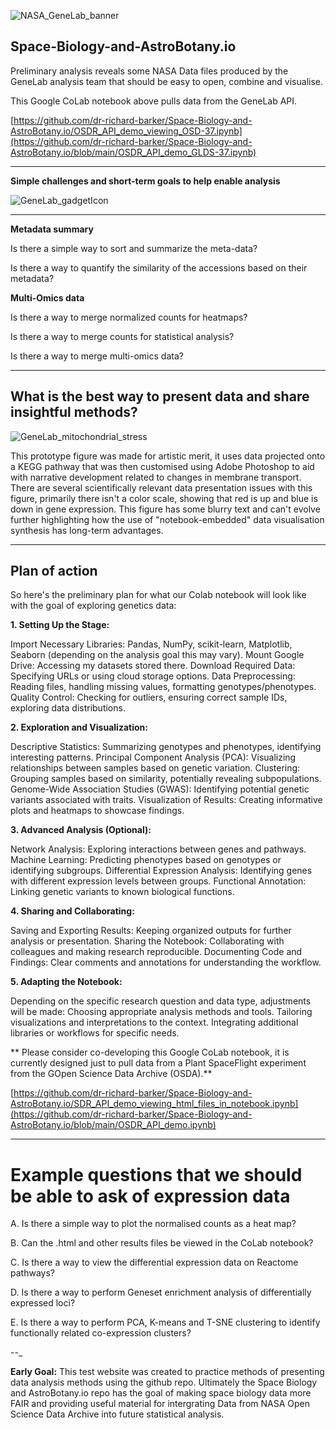 ![NASA_GeneLab_banner](https://dr-richard-barker.github.io/Space_Biology_and_AstroBotany.io/Images/NASA_GeneLab_banner_v3_scroll_down.jpg "NASA_GeneLab_banner")
## Space-Biology-and-AstroBotany.io

Preliminary analysis reveals some NASA Data files produced by the GeneLab analysis team that should be easy to open, combine and visualise. 

This Google CoLab notebook above pulls data from the GeneLab API.

[https://github.com/dr-richard-barker/Space-Biology-and-AstroBotany.io/OSDR_API_demo_viewing_OSD-37.ipynb](https://github.com/dr-richard-barker/Space-Biology-and-AstroBotany.io/blob/main/OSDR_API_demo_GLDS-37.ipynb)

---



**Simple challenges and short-term goals to help enable analysis** 


![GeneLab_gadgetIcon](https://dr-richard-barker.github.io/Space_Biology_and_AstroBotany.io/Images/GeneLab_gadgetIcon.png "NASA_GeneLab_Computer")

---

**Metadata summary**

Is there a simple way to sort and summarize the meta-data? 

Is there a way to quantify the similarity of the accessions based on their metadata?


**Multi-Omics data**

Is there a way to merge normalized counts for heatmaps?

Is there a way to merge counts for statistical analysis? 

Is there a way to merge multi-omics data?

---

## What is the best way to present data and share insightful methods?

![GeneLab_mitochondrial_stress](https://dr-richard-barker.github.io/Space_Biology_and_AstroBotany.io/Images/DRB_2022_K_transporters_in_space_miriocondira_oxidatiive_phosphorylation.png "GeneLab_mitochondrial_stress")

This prototype figure was made for artistic merit, it uses data projected onto a KEGG pathway that was then customised using Adobe Photoshop to aid with narrative development related to changes in membrane transport.
There are several scientifically relevant data presentation issues with this figure, primarily there isn't a color scale, showing that red is up and blue is down in gene expression. 
This figure has some blurry text and can't evolve further highlighting how the use of "notebook-embedded" data visualisation synthesis has long-term advantages. 

---
## Plan of action 

So here's the preliminary plan for what our Colab notebook will look like with the goal of exploring genetics data:

**1. Setting Up the Stage:**

Import Necessary Libraries: Pandas, NumPy, scikit-learn, Matplotlib, Seaborn (depending on the analysis goal this may vary).
Mount Google Drive: Accessing my datasets stored there.
Download Required Data: Specifying URLs or using cloud storage options.
Data Preprocessing: Reading files, handling missing values, formatting genotypes/phenotypes.
Quality Control: Checking for outliers, ensuring correct sample IDs, exploring data distributions.


**2. Exploration and Visualization:**

Descriptive Statistics: Summarizing genotypes and phenotypes, identifying interesting patterns.
Principal Component Analysis (PCA): Visualizing relationships between samples based on genetic variation.
Clustering: Grouping samples based on similarity, potentially revealing subpopulations.
Genome-Wide Association Studies (GWAS): Identifying potential genetic variants associated with traits.
Visualization of Results: Creating informative plots and heatmaps to showcase findings.


**3. Advanced Analysis (Optional):**

Network Analysis: Exploring interactions between genes and pathways.
Machine Learning: Predicting phenotypes based on genotypes or identifying subgroups.
Differential Expression Analysis: Identifying genes with different expression levels between groups.
Functional Annotation: Linking genetic variants to known biological functions.


**4. Sharing and Collaborating:**

Saving and Exporting Results: Keeping organized outputs for further analysis or presentation.
Sharing the Notebook: Collaborating with colleagues and making research reproducible.
Documenting Code and Findings: Clear comments and annotations for understanding the workflow.


**5. Adapting the Notebook:**

Depending on the specific research question and data type, adjustments will be made:
Choosing appropriate analysis methods and tools.
Tailoring visualizations and interpretations to the context.
Integrating additional libraries or workflows for specific needs.


** Please consider co-developing this Google CoLab notebook, it is currently designed just to pull data from a Plant SpaceFlight experiment from the GOpen Science Data Archive (OSDA).**

[https://github.com/dr-richard-barker/Space-Biology-and-AstroBotany.io/SDR_API_demo_viewing_html_files_in_notebook.ipynb](https://github.com/dr-richard-barker/Space-Biology-and-AstroBotany.io/blob/main/OSDR_API_demo.ipynb)


---

# **Example questions that we should be able to ask of expression data**


A. Is there a simple way to plot the normalised counts as a heat map?

B. Can the .html and other results files be viewed in the CoLab notebook?

C. Is there a way to view the differential expression data on Reactome pathways?

D. Is there a way to perform Geneset enrichment analysis of differentially expressed loci? 

E. Is there a way to perform PCA, K-means and T-SNE clustering to identify functionally related co-expression clusters? 


--_


**Early Goal:** This test website was created to practice methods of presenting data analysis methods using the github repo.
Ultimately the Space Biology and AstroBotany.io repo has the goal of making space biology data more FAIR and providing useful material for intergrating Data from NASA Open Science Data Archive into future statistical analysis. 
